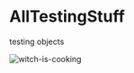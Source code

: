 # AllTestingStuff
testing objects 

![witch-is-cooking](https://cloud.githubusercontent.com/assets/25085025/22439983/2686dcf6-e74b-11e6-8291-c930e1664274.jpg)
